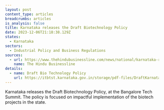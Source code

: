 ```yaml
---
layout: post
content_type: articles
breadcrumbs: articles
is_analysis: false
title: Karnataka releases the Draft Biotechnology Policy
date: 2023-12-06T21:18:38.129Z
states:
  - Karnataka
sectors:
  - Industrial Policy and Business Regulations
sources:
  - url: https://www.thehindubusinessline.com/news/national/karnataka-releases-draft-biotechnology-and-avgc-xr-policy/article67587757.ece
    name: The Hindu Businessline
details:
  - name: Draft Bio Technology Policy
    url: https://itbtst.karnataka.gov.in/storage/pdf-files/DraftKarnatakaBiotechnologyPolicy.pdf
---
```

Karnataka releases the Draft Biotechnology Policy, at the Bangalore Tech Summit. The policy is focused on impactful implementation of the biotech projects in the state.